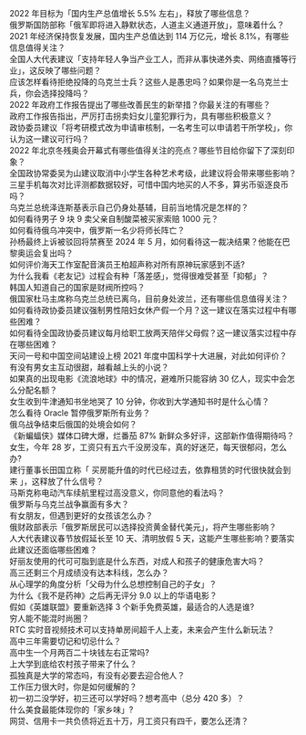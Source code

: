 2022 年目标为「国内生产总值增长 5.5% 左右」，释放了哪些信息？  
俄罗斯国防部称「俄军即将进入静默状态，人道主义通道开放」，意味着什么？  
2021 年经济保持恢复发展，国内生产总值达到 114 万亿元，增长 8.1%，有哪些信息值得关注？  
全国人大代表建议「支持年轻人争当产业工人，而非从事快递外卖、网络直播等行业」，这反映了哪些问题？  
应该怎样看待拒绝投降的乌克兰士兵？这些人是愚忠吗？如果你是一名乌克兰士兵，你会选择投降吗？  
2022 年政府工作报告提出了哪些改善民生的新举措？你最关注的有哪些？  
政府工作报告指出，严厉打击拐卖妇女儿童犯罪行为，具有哪些积极意义？  
政协委员建议「将考研模式改为申请审核制，一名考生可以申请若干所学校」，你认为这一建议可行吗？  
2022 年北京冬残奥会开幕式有哪些值得关注的亮点？哪些节目给你留下了深刻印象？  
全国政协常委吴为山建议取消中小学生各种艺术考级，此建议将会带来哪些影响？  
三星手机每次对比评测都数据较好，可惜中国内地买的人不多，算劣币驱逐良币吗？  
乌克兰总统泽连斯基表示自己仍身处基辅，目前当地情况是怎样的？  
如何看待男子 9 块 9 卖父亲自制酸菜被买家索赔 1000 元？  
如何看待俄乌冲突中，俄罗斯一名少将师长阵亡？  
孙杨最终上诉被驳回将禁赛至 2024 年 5 月，如何看待这一裁决结果？他能在巴黎奥运会复出吗？  
如何评价海天工作室配音演员王柏超声称对所有原神玩家感到不适?  
为什么我看《老友记》过程会有种「落差感」，觉得很难受甚至「抑郁」？  
韩国人知道自己的国家是财阀所控吗？  
俄国家杜马主席称乌克兰总统已离乌，目前身处波兰，还有哪些信息值得关注？  
如何看待政协委员建议强制男性陪妇女休产假一个月？这一建议在落实过程中有哪些困难？  
如何看待全国政协委员建议每月给职工放两天陪伴父母假？这一建议落实过程中存在哪些困难？  
天问一号和中国空间站建设上榜 2021 年度中国科学十大进展，对此如何评价？  
有没有男女主互动很甜，越看越上头的小说？  
如果真的出现电影《流浪地球》中的情况，避难所只能容纳 30 亿人，现实中会怎么分配名额？  
女生收到牛津通知书坐地哭了 10 分钟，你收到大学通知书时是什么心情？  
怎么看待 Oracle 暂停俄罗斯所有业务？  
俄乌战争结束后俄国的处境会如何？  
《新蝙蝠侠》媒体口碑大爆，烂番茄 87% 新鲜众多好评，这部新作值得期待吗？  
女生，今年 28 岁，工资只有五六千没房没车，真的好迷茫，每天很郁闷，怎么办?  
建行董事长田国立称「 买房能升值的时代已经过去，依靠租赁的时代很快就会到来 」，这释放了什么信号？  
马斯克称电动汽车续航里程过高没意义，你同意他的看法吗？  
俄罗斯与乌克兰战争赢面有多大？  
有女朋友，但遇到更好的女孩该怎么办？  
俄财政部表示「俄罗斯居民可以选择投资黄金替代美元」，将产生哪些影响？  
人大代表建议春节放假延长至 10 天、清明放假 5 天，这能产生哪些影响？要落实此建议还面临哪些困难？  
好丽友使用的代可可脂到底是什么东西，对成人和孩子的健康危害大吗？  
高三还剩三个月成绩没有达本科线，怎么办？  
从心理学的角度分析「父母为什么总想控制自己的子女」？  
为什么《我不是药神》之后再无评分 9.0 以上的华语电影？  
假如《英雄联盟》要重新选择 3 个新手免费英雄，最适合的人选是谁?  
穷人能不能混时尚圈？  
RTC 实时音视频技术可以支持单房间超千人上麦，未来会产生什么新玩法？  
高中三年需要切记和切忌什么？  
高中生一个月两百二十块钱左右正常吗?  
上大学到底给农村孩子带来了什么？  
孤独真是大学的常态吗，有没有必要去迎合他人？  
工作压力很大时，你是如何缓解的？  
初一初二没学好，初三还可以学好吗？想考高中（总分 420 多）？  
什么美食最能体现你的「家乡味」?  
网贷、信用卡一共负债将近五十万，月工资只有四千，要怎么还清？  
